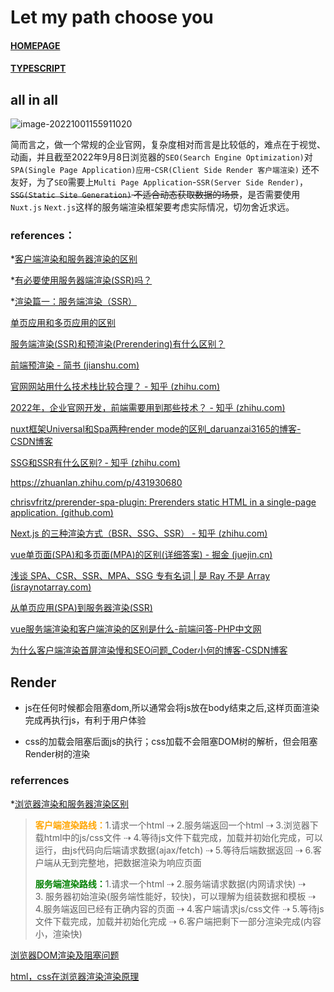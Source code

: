 # Let my path choose you

#### [HOMEPAGE](/index.md)

#### [TYPESCRIPT](/frontend/feast/typescript.md)

## all in all

![image-20221001155911020](https://ulooklikeamovie.oss-cn-beijing.aliyuncs.com/img/image-20221001155911020.png)

简而言之，做一个常规的企业官网，复杂度相对而言是比较低的，难点在于视觉、动画，并且截至2022年9月8日浏览器的`SEO(Search Engine Optimization)`对`SPA(Single Page Application)应用`-`CSR(Client Side Render 客户端渲染)` 还不友好，为了`SEO`需要上`Multi Page Application`-`SSR(Server Side Render)`，~~`SSG(Static Site Generation)` 不适合动态获取数据的场景~~，是否需要使用`Nuxt.js` `Next.js`这样的服务端渲染框架要考虑实际情况，切勿舍近求远。

### references：

*[客户端渲染和服务器渲染的区别](https://zhuanlan.zhihu.com/p/171579801)

*[有必要使用服务器端渲染(SSR)吗？](https://www.zhihu.com/question/308792091)

*[渲染篇一：服务端渲染（SSR）](https://www.jianshu.com/p/b8cfa496b7ec)

[单页应用和多页应用的区别](https://blog.csdn.net/qq_38128179/article/details/108842360)

[服务端渲染(SSR)和预渲染(Prerendering)有什么区别？](https://www.zhihu.com/question/273930443/answer/1553554429)

[前端预渲染 - 简书 (jianshu.com)](https://www.jianshu.com/p/9b3f1dc88ca1)

[官网网站用什么技术栈比较合理？ - 知乎 (zhihu.com)](https://www.zhihu.com/question/66883594)

[2022年，企业官网开发，前端需要用到那些技术？ - 知乎 (zhihu.com)](https://www.zhihu.com/question/521659199)

[nuxt框架Universal和Spa两种render mode的区别_daruanzai3165的博客-CSDN博客](https://blog.csdn.net/daruanzai3165/article/details/101881985)

[SSG和SSR有什么区别? - 知乎 (zhihu.com)](https://www.zhihu.com/question/499520389#:~:text=SSR%20%28Server%20Side%20Render%29%20%E6%98%AF%E6%8C%87%E6%9C%8D%E5%8A%A1%E7%AB%AF%E6%B8%B2%E6%9F%93%EF%BC%8C%E5%BD%93%E5%AE%A2%E6%88%B7%E7%AB%AF%E5%90%91%E6%9C%8D%E5%8A%A1%E5%99%A8%E5%8F%91%E5%87%BA%E8%AF%B7%E6%B1%82%EF%BC%8C%E7%84%B6%E5%90%8E%E8%BF%90%E8%A1%8C%E6%97%B6%E5%8A%A8%E6%80%81%E7%94%9F%E6%88%90%20html,%E5%86%85%E5%AE%B9%E5%B9%B6%E8%BF%94%E5%9B%9E%E7%BB%99%E5%AE%A2%E6%88%B7%E7%AB%AF%E3%80%82%20SSG%20%28Static%20Site%20Generation%29%20%E6%98%AF%E9%9D%99%E6%80%81%E7%AB%99%E7%82%B9%E7%94%9F%E6%88%90%EF%BC%8C%E8%A7%A3%E6%9E%90%E6%98%AF%E5%9C%A8%E6%9E%84%E5%BB%BA%E6%97%B6%E6%89%A7%E8%A1%8C%E7%9A%84%EF%BC%8C%E5%BD%93%E5%8F%91%E5%87%BA%E8%AF%B7%E6%B1%82%E6%97%B6%EF%BC%8Chtml%20%E5%B0%86%E9%9D%99%E6%80%81%E5%AD%98%E5%82%A8%EF%BC%8C%E7%9B%B4%E6%8E%A5%E5%8F%91%E9%80%81%E5%9B%9E%E5%AE%A2%E6%88%B7%E7%AB%AF%E3%80%82)

https://zhuanlan.zhihu.com/p/431930680

[chrisvfritz/prerender-spa-plugin: Prerenders static HTML in a single-page application. (github.com)](https://github.com/chrisvfritz/prerender-spa-plugin)

[Next.js 的三种渲染方式（BSR、SSG、SSR） - 知乎 (zhihu.com)](https://zhuanlan.zhihu.com/p/341229054)

[vue单页面(SPA)和多页面(MPA)的区别(详细答案) - 掘金 (juejin.cn)](https://juejin.cn/post/7018876571658223623)

[浅谈 SPA、CSR、SSR、MPA、SSG 专有名词 | 是 Ray 不是 Array (israynotarray.com)](https://israynotarray.com/other/20210529/2519649612/)

[从单页应用(SPA)到服务器渲染(SSR)](https://www.cnblogs.com/haoranya/p/14380281.html)

[vue服务端渲染和客户端渲染的区别是什么-前端问答-PHP中文网](https://www.php.cn/website-design-ask-494248.html#:~:text=%E5%8C%BA%E5%88%AB%EF%BC%9A1%E3%80%81%E6%9C%8D%E5%8A%A1%E7%AB%AF,%E5%BC%80%E5%8F%91%EF%BC%8C%E6%95%88%E7%8E%87%E6%9B%B4%E9%AB%98%E3%80%82)

[为什么客户端渲染首屏渲染慢和SEO问题_Coder小何的博客-CSDN博客](https://blog.csdn.net/qq_43377853/article/details/114851968)

## Render

- js在任何时候都会阻塞dom,所以通常会将js放在body结束之后,这样页面渲染完成再执行js，有利于用户体验

- css的加载会阻塞后面js的执行；css加载不会阻塞DOM树的解析，但会阻塞Render树的渲染

### referrences

*[浏览器渲染和服务器渲染区别 ](https://www.cnblogs.com/manshufeier/p/9357280.html)

> <strong style="color:orange;">客户端渲染路线：</strong>1.请求一个html ⇢ 2.服务端返回一个html ⇢ 3.浏览器下载html中的js/css文件 ⇢ 4.等待js文件下载完成，加载并初始化完成，可以运行，由js代码向后端请求数据(ajax/fetch) ⇢ 5.等待后端数据返回 ⇢ 6.客户端从无到完整地，把数据渲染为响应页面
> 
> <strong style="color:green;">服务端渲染路线：</strong>1.请求一个html ⇢ 2.服务端请求数据(内网请求快) ⇢ 3. 服务器初始渲染(服务端性能好，较快)，可以理解为组装数据和模板 ⇢ 4.服务端返回已经有正确内容的页面 ⇢ 4.客户端请求js/css文件 ⇢ 5.等待js文件下载完成，加载并初始化完成 ⇢ 6.客户端把剩下一部分渲染完成(内容小，渲染快)

[浏览器DOM渲染及阻塞问题](https://www.cnblogs.com/liuarui/p/11393297.html)

[html，css在浏览器渲染渲染原理 ](https://zhuanlan.zhihu.com/p/93468794)
